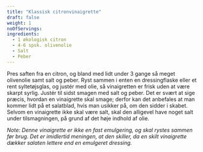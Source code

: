 ```yaml
---
title: "Klassisk citronvinaigrette"
draft: false
weight: 1
noOfServings: 
ingredients:
  - 1 økologisk citron
  - 4-6 spsk. olivenolie
  - Salt
  - Peber
---
```


Pres saften fra en citron, og bland med lidt under 3 gange så meget
olivenolie samt salt og peber. Ryst sammen i enten en dressingflaske
eller et rent syltetøjsglas, og justér med olie, så vinaigretten er
frisk uden at være skarpt syrlig. Justér til sidst smagen med salt og
peber. Det er svært at sige præcis, hvordan en vinaigrette skal smage;
derfor kan det anbefales at man kommer lidt på et salatblad, hvis man
usikker på, om den sidder i skabet. Selvom en vinaigrette ikke skal være
salt, skal den alligevel have noget salt under tilsmagningen, på grund
af det høje indhold af olie.

*Note: Denne vinaigrette er ikke en fast emulgering, og skal rystes
sammen før brug. Det er imidlertid meningen, at den skiller, da en skilt
vinaigrette dækker salaten lettere end en emulgeret dressing.*


